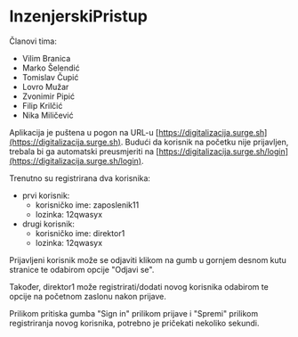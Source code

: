 # InzenjerskiPristup

Članovi tima:
- Vilim Branica
- Marko Šelendić
- Tomislav Čupić
- Lovro Mužar
- Zvonimir Pipić
- Filip Krilčić
- Nika Miličević

Aplikacija je puštena u pogon na URL-u [https://digitalizacija.surge.sh](https://digitalizacija.surge.sh).
Budući da korisnik na početku nije prijavljen, trebala bi ga automatski preusmjeriti na [https://digitalizacija.surge.sh/login](https://digitalizacija.surge.sh/login).

Trenutno su registrirana dva korisnika:
- prvi korisnik:
  - korisničko ime: zaposlenik11
  - lozinka: 12qwasyx
- drugi korisnik:
  - korisničko ime: direktor1
  - lozinka: 12qwasyx

Prijavljeni korisnik može se odjaviti klikom na gumb u gornjem desnom kutu stranice te odabirom opcije "Odjavi se".

Također, direktor1 može registrirati/dodati novog korisnika odabirom te opcije na početnom zaslonu nakon prijave.

Prilikom pritiska gumba "Sign in" prilikom prijave i "Spremi" prilikom registriranja novog korisnika, potrebno je pričekati nekoliko sekundi.
